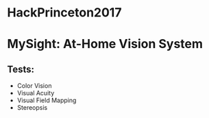 # HackPrinceton2017

# MySight: At-Home Vision System

## Tests:

- Color Vision
- Visual Acuity
- Visual Field Mapping
- Stereopsis
